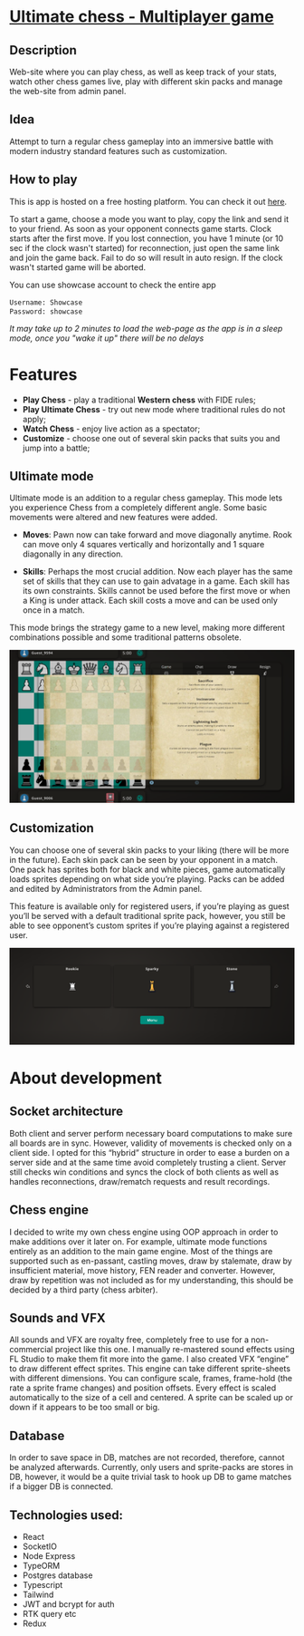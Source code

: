 # [Ultimate chess - Multiplayer game ](https://ultimate-chess.onrender.com)

## Description

Web-site where you can play chess, as well as keep track of your stats, watch other chess games live, play with different skin packs and manage the web-site from admin panel.

## Idea

Attempt to turn a regular chess gameplay into an immersive battle with modern industry standard features such as customization.

## How to play

This is app is hosted on a free hosting platform. You can check it out [here](https://ultimate-chess.onrender.com).

To start a game, choose a mode you want to play, copy the link and send it to your friend. As soon as your opponent connects game starts. Clock starts after the first move. If you lost connection, you have 1 minute (or 10 sec if the clock wasn't started) for reconnection, just open the same link and join the game back. Fail to do so will result in auto resign. If the clock wasn't started game will be aborted.

You can use showcase account to check the entire app

```
Username: Showcase
Password: showcase
```

_It may take up to 2 minutes to load the web-page as the app is in a sleep mode, once you "wake it up" there will be no delays_

# Features

- **Play Chess** - play a traditional **Western chess** with FIDE rules;
- **Play Ultimate Chess** - try out new mode where traditional rules do not apply;
- **Watch Chess** - enjoy live action as a spectator;
- **Customize** - choose one out of several skin packs that suits you and jump into a battle;

## Ultimate mode

Ultimate mode is an addition to a regular chess gameplay. This mode lets you experience Chess from a completely different angle. Some basic movements were altered and new features were added.

- **Moves**: Pawn now can take forward and move diagonally anytime. Rook can move only 4 squares vertically and horizontally and 1 square diagonally in any direction.

- **Skills**: Perhaps the most crucial addition. Now each player has the same set of skills that they can use to gain advatage in a game. Each skill has its own constraints. Skills cannot be used before the first move or when a King is under attack. Each skill costs a move and can be used only once in a match.

This mode brings the strategy game to a new level, making more different combinations possible and some traditional patterns obsolete.

<img src='./screens/skills.png' />

## Customization

You can choose one of several skin packs to your liking (there will be more in the future). Each skin pack can be seen by your opponent in a match. One pack has sprites both for black and white pieces, game automatically loads sprites depending on what side you’re playing. Packs can be added and edited by Administrators from the Admin panel.

This feature is available only for registered users, if you’re playing as guest you’ll be served with a default traditional sprite pack, however, you still be able to see opponent’s custom sprites if you’re playing against a registered user.

<img src='./screens/packs.png' />

# About development

## Socket architecture

Both client and server perform necessary board computations to make sure all boards are in sync. However, validity of movements is checked only on a client side. I opted for this “hybrid” structure in order to ease a burden on a server side and at the same time avoid completely trusting a client. Server still checks win conditions and syncs the clock of both clients as well as handles reconnections, draw/rematch requests and result recordings.

## Chess engine

I decided to write my own chess engine using OOP approach in order to make additions over it later on. For example, ultimate mode functions entirely as an addition to the main game engine. Most of the things are supported such as en-passant, castling moves, draw by stalemate, draw by insufficient material, move history, FEN reader and converter. However, draw by repetition was not included as for my understanding, this should be decided by a third party (chess arbiter).

## Sounds and VFX

All sounds and VFX are royalty free, completely free to use for a non-commercial project like this one. I manually re-mastered sound effects using FL Studio to make them fit more into the game. I also created VFX “engine” to draw different effect sprites. This engine can take different sprite-sheets with different dimensions. You can configure scale, frames, frame-hold (the rate a sprite frame changes) and position offsets. Every effect is scaled automatically to the size of a cell and centered. A sprite can be scaled up or down if it appears to be too small or big.

## Database

In order to save space in DB, matches are not recorded, therefore, cannot be analyzed afterwards. Currently, only users and sprite-packs are stores in DB, however, it would be a quite trivial task to hook up DB to game matches if a bigger DB is connected.

## Technologies used:

- React
- SocketIO
- Node Express
- TypeORM
- Postgres database
- Typescript
- Tailwind
- JWT and bcrypt for auth
- RTK query etc
- Redux

